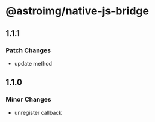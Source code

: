 # @astroimg/native-js-bridge

## 1.1.1

### Patch Changes

- update method

## 1.1.0

### Minor Changes

- unregister callback
